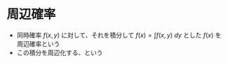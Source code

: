 # 周辺確率

- 同時確率 $f(x,y)$ に対して、それを積分して $\displaystyle f(x) = \int f(x, y)\ dy$ とした $f(x)$ を周辺確率という
- この積分を周辺化する、という
